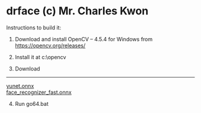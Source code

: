 # drface (c) Mr. Charles Kwon     

Instructions to build it:

1. Download and install OpenCV – 4.5.4 for Windows from https://opencv.org/releases/

2. Install it at c:\opencv

3. Download
--------
[yunet.onnx](https://github.com/ShiqiYu/libfacedetection.train/blob/master/tasks/task1/onnx/yunet.onnx)  
[face_recognizer_fast.onnx](https://drive.google.com/file/d/1ClK9WiB492c5OZFKveF3XiHCejoOxINW/view?usp=sharing)  

4. Run go64.bat
